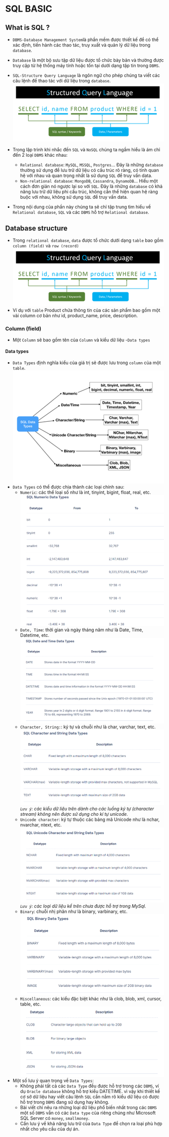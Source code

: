 # SQL BASIC

## What is SQL ?
- `DBMS-Database Management System`là phần mềm được thiết kế để có thể xác định, tiến hành các thao tác, truy xuất và quản lý dữ liệu trong `database`.
- `Database` là một bộ sưu tập dữ liệu được tổ chức bày bản và thường được truy cập từ hệ thống máy tính hoặc tồn tại dưới dạng tập tin trong `DBMS`.
- `SQL-Structure Query Language` là ngôn ngữ cho phép chúng ta viết các câu lệnh để thao tác với dữ liệu trong `database`.
  ![](img/img.png)

- Trong lập trình khi nhắc đến `SQL` và `NoSQL` chúng ta ngầm hiểu là ám chỉ đến 2 loại `DBMS` khác nhau:
    - `Relational database`: `MySQL`, `MSSQL`, `Postgres`... Đây là những `database` thường sử dụng để lưu trữ dữ liệu có cấu trúc rõ ràng, có tính quan hệ với nhau và quan trọng nhất là sử dụng `SQL` để truy vấn data.
    - `Non-relational database`: `MongoDB`, `Cassandra`, `DynamoDB`... Hiểu một cách đơn giản nó ngược lại so với `SQL`. Đây là những `database` có khả năng lưu trữ dữ liệu phi cấu trúc, không cần thể hiện quan hệ ràng buộc với nhau, không sử dụng `SQL` để truy vấn data.

- Trong nội dung của phần này chúng ta sẽ chỉ tập trung tìm hiểu về `Relational database`, `SQL` và các `DBMS` hỗ trợ `Relational database`.

## Database structure
- Trong `relational database`, `data` được tổ chức dưới dạng `table` bao gồm `column (field)` và `row (record)`
  ![img.png](img/img.png)
- Ví dụ với `table` Product chứa thông tin của các sản phẩm bao gồm một vài column cơ bản như id, product_name, price, description.

### Column (field)
- Một `Column` sẽ bao gồm tên của `Column` và kiểu dữ liệu -`Data types`

#### Data types
- `Data Types` định nghĩa kiểu của giá trị sẽ được lưu trong `column` của một `table`.
  ![img_1.png](img/img_1.png)
- `Data Types` có thể được chia thành các loại chính sau:
    - `Numeric`: các thể loại số như là int, tinyint, bigint, float, real, etc.
      ![img_2.png](img/img_2.png)
    - `Date, Time`: thời gian và ngày tháng năm như là  Date, Time, Datetime, etc.
      ![img_3.png](img/img_3.png)
    - `Character, String:`: ký tự và chuỗi như là char, varchar, text, etc.
      ![img_4.png](img/img_4.png)  
      *`Lưu ý`: các kiểu dữ liệu trên dành cho các luồng ký tự (character stream) không nên được sử dụng cho kí tự unicode.*
    - `Unicode character`: ký tự thuộc các bảng mã Unicode như là nchar, nvarchar, ntext, etc.
      ![img_5.png](img/img_5.png)  
      *`Lưu ý`: các loại dữ liệu kể trên chưa được hỗ trợ trong MySql.*
    - `Binary`: chuỗi nhị phân như là binary, varbinary, etc.
      ![img_6.png](img/img_6.png)
    - `Miscellaneous`: các kiểu đặc biệt khác như là clob, blob, xml, cursor, table, etc.
      ![img_7.png](img/img_7.png)
- Một số lưu ý quan trọng về `Data Types`:
    - Không phải tất cả các `Data Type` đều được hỗ trợ trong các `DBMS`, ví dụ `Oracle database` không hỗ trợ kiểu DATETIME.
      vì vậy khi thiết kế cơ sở dữ liệu hay viết câu lệnh `SQL` cần nắm rõ kiểu dữ liệu có được hỗ trợ trong `DBMS` đang sử dụng hay không.
    - Bài viết chỉ nêu ra những loại dữ liệu phổ biến nhất trong các `DBMS` một số `DBMS` vẫn có các `Data type` của riêng chúng như
      Microsoft SQL Server có `money`, `smallmoney`.
    - Cần lưu ý về khả năng lưu trữ của `Data Type` để chọn ra loại phù hợp nhất cho yêu cầu của dự án.

